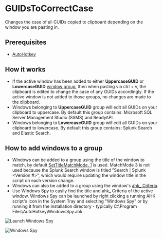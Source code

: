 # GUIDsToCorrectCase
Changes the case of all GUIDs copied to clipboard depending on the window you are pasting in.

## Prerequisites
* [AutoHotkey](https://www.autohotkey.com/download/?)

## How it works
* If the active window has been added to either **UppercaseGUID** or **LowercaseGUID** [window group](https://www.autohotkey.com/docs/commands/GroupAdd.htm), then when pasting via ctrl + v, the clipboard is edited to change the case of any GUIDs accordingly. If the active window is not added to those groups, no changes are made to the clipboard.
* Windows belonging to **UppercaseGUID** group will edit all GUIDs on your clipboard to uppercase. By default this group contains: Microsoft SQL Server Management Studio (SSMS) and ReadyAPI.
* Windows belonging to **LowercaseGUID** group will edit all GUIDs on your clipboard to lowercase. By default this group contains: Splunk Search and Elastic Search.

## How to add windows to a group
* Windows can be added to a group using the title of the window to match, by default [SetTitleMatchMode, 1](https://www.autohotkey.com/docs/commands/SetTitleMatchMode.htm) is used. MatchMode 3 is not used because the Splunk Search window is titled "Search | Splunk \<Version #>", which would require updating the window title in the script on each version change.
* Windows can also be added to a group using the window's [ahk_ Criteria](https://www.autohotkey.com/docs/misc/WinTitle.htm). 
* Use Windows Spy to easily find the title and ahk_ Criteria of the active window. Windows Spy can be launched by right clicking a running AHK script's Icon in the System Tray and selecting "Windows Spy" or by running it from the installation directory - typically C:\Program Files\AutoHotkey\WindowsSpy.ahk. 

![Launch Windows Spy](https://i.imgur.com/uFVnOJd.png)

![Windows Spy](https://i.imgur.com/kjMRUIw.png)

